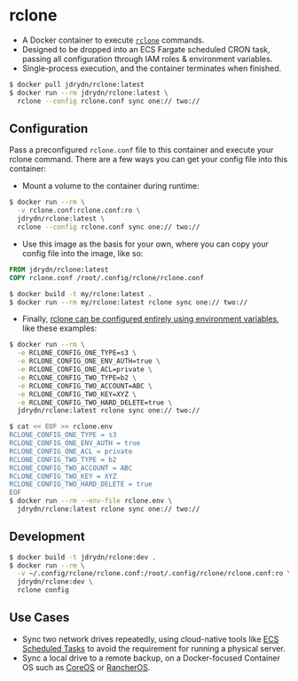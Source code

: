 # rclone

- A Docker container to execute [`rclone`](https://rclone.org) commands.
- Designed to be dropped into an ECS Fargate scheduled CRON task, passing all configuration through IAM roles & environment variables.
- Single-process execution, and the container terminates when finished.

```sh
$ docker pull jdrydn/rclone:latest
$ docker run --rm jdrydn/rclone:latest \
  rclone --config rclone.conf sync one:// two://
```

## Configuration

Pass a preconfigured `rclone.conf` file to this container and execute your rclone command. There are a few ways you can get your config file into this container:

- Mount a volume to the container during runtime:

```sh
$ docker run --rm \
  -v rclone.conf:rclone.conf:ro \
  jdrydn/rclone:latest \
  rclone --config rclone.conf sync one:// two://
```

- Use this image as the basis for your own, where you can copy your config file into the image, like so:

```dockerfile
FROM jdrydn/rclone:latest
COPY rclone.conf /root/.config/rclone/rclone.conf
```
```sh
$ docker build -t my/rclone:latest .
$ docker run --rm my/rclone:latest rclone sync one:// two://
```

- Finally, [rclone can be configured entirely using environment variables](https://rclone.org/docs/#environment-variables), like these examples:

```sh
$ docker run --rm \
  -e RCLONE_CONFIG_ONE_TYPE=s3 \
  -e RCLONE_CONFIG_ONE_ENV_AUTH=true \
  -e RCLONE_CONFIG_ONE_ACL=private \
  -e RCLONE_CONFIG_TWO_TYPE=b2 \
  -e RCLONE_CONFIG_TWO_ACCOUNT=ABC \
  -e RCLONE_CONFIG_TWO_KEY=XYZ \
  -e RCLONE_CONFIG_TWO_HARD_DELETE=true \
  jdrydn/rclone:latest rclone sync one:// two://
```
```sh
$ cat << EOF >> rclone.env
RCLONE_CONFIG_ONE_TYPE = s3
RCLONE_CONFIG_ONE_ENV_AUTH = true
RCLONE_CONFIG_ONE_ACL = private
RCLONE_CONFIG_TWO_TYPE = b2
RCLONE_CONFIG_TWO_ACCOUNT = ABC
RCLONE_CONFIG_TWO_KEY = XYZ
RCLONE_CONFIG_TWO_HARD_DELETE = true
EOF
$ docker run --rm --env-file rclone.env \
  jdrydn/rclone:latest rclone sync one:// two://
```

## Development

```sh
$ docker build -t jdrydn/rclone:dev .
$ docker run --rm \
  -v ~/.config/rclone/rclone.conf:/root/.config/rclone/rclone.conf:ro \
  jdrydn/rclone:dev \
  rclone config
```

## Use Cases

- Sync two network drives repeatedly, using cloud-native tools like [ECS Scheduled Tasks](https://docs.aws.amazon.com/AmazonECS/latest/developerguide/scheduling_tasks.html) to avoid the requirement for running a physical server.
- Sync a local drive to a remote backup, on a Docker-focused Container OS such as [CoreOS](https://coreos.com/) or [RancherOS](https://rancher.com/rancher-os/).
